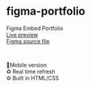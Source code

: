 # figma-portfolio

Figma Embed Portfolio
<br/>
<a target="_blank" href="http://www.alexisriols.me/FigmaPortfolio/" title="Figma Embed Portfolio">Live preview</a>
<br/>
<a target="_blank" href="https://www.figma.com/c/file/780842272265877909" title="Figma Portfolio">Figma source file</a>

<br/>


📱Mobile version<br/>
♻️ Real time refresh<br/>
⚙️ Built in HTML/CSS<br/>
<br/>




